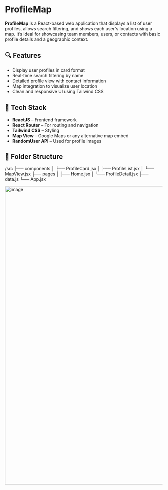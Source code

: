# ProfileMap

**ProfileMap** is a React-based web application that displays a list of user profiles, allows search filtering, and shows each user's location using a map. It’s ideal for showcasing team members, users, or contacts with basic profile details and a geographic context.

## 🔍 Features

- Display user profiles in card format
- Real-time search filtering by name
- Detailed profile view with contact information
- Map integration to visualize user location
- Clean and responsive UI using Tailwind CSS

## 🧰 Tech Stack

- **ReactJS** – Frontend framework
- **React Router** – For routing and navigation
- **Tailwind CSS** – Styling
- **Map View** – Google Maps or any alternative map embed
- **RandomUser API** – Used for profile images

## 📂 Folder Structure

/src
├── components
│ ├── ProfileCard.jsx
│ ├── ProfileList.jsx
│ └── MapView.jsx
├── pages
│ ├── Home.jsx
│ └── ProfileDetail.jsx
├── data.js
└── App.jsx

<img width="950" alt="image" src="https://github.com/user-attachments/assets/3579374b-6b8e-4766-938f-9930d3559f76" />
